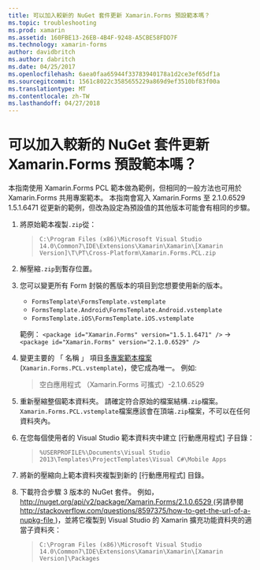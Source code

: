```yaml
---
title: 可以加入較新的 NuGet 套件更新 Xamarin.Forms 預設範本嗎？
ms.topic: troubleshooting
ms.prod: xamarin
ms.assetid: 160FBE13-26EB-4B4F-9248-A5CBE58FDD7F
ms.technology: xamarin-forms
author: davidbritch
ms.author: dabritch
ms.date: 04/25/2017
ms.openlocfilehash: 6aea0faa65944f33783940178a1d2ce3ef65df1a
ms.sourcegitcommit: 1561c8022c3585655229a869d9ef3510bf83f00a
ms.translationtype: MT
ms.contentlocale: zh-TW
ms.lasthandoff: 04/27/2018
---
```

# <a name="can-i-update-the-xamarinforms-default-template-to-a-newer-nuget-package"></a>可以加入較新的 NuGet 套件更新 Xamarin.Forms 預設範本嗎？

本指南使用 Xamarin.Forms PCL 範本做為範例，但相同的一般方法也可用於 Xamarin.Forms 共用專案範本。 本指南會寫入 Xamarin.Forms 至 2.1.0.6529 1.5.1.6471 從更新的範例，但改為設定為預設值的其他版本可能會有相同的步驟。

1.  將原始範本複製`.zip`從：

    > `C:\Program Files (x86)\Microsoft Visual Studio 14.0\Common7\IDE\Extensions\Xamarin\Xamarin\[Xamarin Version]\T\PT\Cross-Platform\Xamarin.Forms.PCL.zip`

2.  解壓縮`.zip`到暫存位置。

3.  您可以變更所有 Form 封裝的舊版本的項目到您想要使用新的版本。
    *   `FormsTemplate\FormsTemplate.vstemplate`
    *   `FormsTemplate.Android\FormsTemplate.Android.vstemplate`
    *   `FormsTemplate.iOS\FormsTemplate.iOS.vstemplate`

    範例： `<package id="Xamarin.Forms" version="1.5.1.6471" />` -> `<package id="Xamarin.Forms" version="2.1.0.6529" />`

4.  變更主要的 「 名稱 」 項目[多專案範本檔案](http://msdn.microsoft.com/library/ms185308.aspx)(`Xamarin.Forms.PCL.vstemplate`)，使它成為唯一。 例如: 
    > <Name>空白應用程式 （Xamarin.Forms 可攜式）-2.1.0.6529</Name>

5.  重新壓縮整個範本資料夾。 請確定符合原始的檔案結構`.zip`檔案。 `Xamarin.Forms.PCL.vstemplate`檔案應該會在頂端`.zip`檔案，不可以在任何資料夾內。

6.  在您每個使用者的 Visual Studio 範本資料夾中建立 [行動應用程式] 子目錄：
    > `%USERPROFILE%\Documents\Visual Studio 2013\Templates\ProjectTemplates\Visual C#\Mobile Apps`

7.  將新的壓縮向上範本資料夾複製到新的 [行動應用程式] 目錄。

8.  下載符合步驟 3 版本的 NuGet 套件。 例如， [ http://nuget.org/api/v2/package/Xamarin.Forms/2.1.0.6529 ](http://nuget.org/api/v2/package/Xamarin.Forms/2.1.0.6529) (另請參閱[ http://stackoverflow.com/questions/8597375/how-to-get-the-url-of-a-nupkg-file ](http://stackoverflow.com/questions/8597375/how-to-get-the-url-of-a-nupkg-file))，並將它複製到 Visual Studio 的 Xamarin 擴充功能資料夾的適當子資料夾：
    > `C:\Program Files (x86)\Microsoft Visual Studio 14.0\Common7\IDE\Extensions\Xamarin\Xamarin\[Xamarin Version]\Packages`
